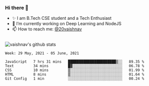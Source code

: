 ### Hi there 👋

<!--
**vaishnav-197/vaishnav-197** is a ✨ _special_ ✨ repository because its `README.md` (this file) appears on your GitHub profile.

Here are some ideas to get you started:
-->

- ✨ I am B.Tech CSE student and a Tech Enthusiast
- 🔭 I’m currently working on Deep Learning and NodeJS
- 📫 How to reach me: [@20vaishnav](https://twitter.com/20vaishnav)


<img src="https://github.com/vaishnav-197/vaishnav-197/blob/main/images/stat.svg" alt=""/>


![vaishnav's github stats](https://github-readme-stats.vercel.app/api?username=vaishnav-197&show_icons=true&theme=dark&count_private=true)



<!--START_SECTION:waka-->
```text
Week: 29 May, 2021 - 05 June, 2021

JavaScript   7 hrs 31 mins   ██████████████████████▒░░   89.35 % 
Text         34 mins         █▓░░░░░░░░░░░░░░░░░░░░░░░   06.78 % 
CSS          10 mins         ▒░░░░░░░░░░░░░░░░░░░░░░░░   01.99 % 
HTML         8 mins          ▒░░░░░░░░░░░░░░░░░░░░░░░░   01.64 % 
Git Config   1 min           ░░░░░░░░░░░░░░░░░░░░░░░░░   00.24 % 
```
<!--END_SECTION:waka-->
